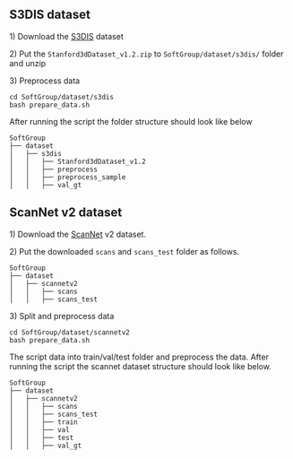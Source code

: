 ## S3DIS dataset

1\) Download the [S3DIS](http://buildingparser.stanford.edu/dataset.html#Download) dataset

2\) Put the ``Stanford3dDataset_v1.2.zip`` to ``SoftGroup/dataset/s3dis/`` folder and unzip

3\) Preprocess data
```
cd SoftGroup/dataset/s3dis
bash prepare_data.sh
```

After running the script the folder structure should look like below
```
SoftGroup
├── dataset
│   ├── s3dis
│   │   ├── Stanford3dDataset_v1.2
│   │   ├── preprocess
│   │   ├── preprocess_sample
│   │   ├── val_gt
```

## ScanNet v2 dataset

1\) Download the [ScanNet](http://www.scan-net.org/) v2 dataset.

2\) Put the downloaded ``scans`` and ``scans_test`` folder as follows.

```
SoftGroup
├── dataset
│   ├── scannetv2
│   │   ├── scans
│   │   ├── scans_test
```

3\) Split and preprocess data
```
cd SoftGroup/dataset/scannetv2
bash prepare_data.sh
```

The script data into train/val/test folder and preprocess the data. After running the script the scannet dataset structure should look like below.
```
SoftGroup
├── dataset
│   ├── scannetv2
│   │   ├── scans
│   │   ├── scans_test
│   │   ├── train
│   │   ├── val
│   │   ├── test
│   │   ├── val_gt
```
